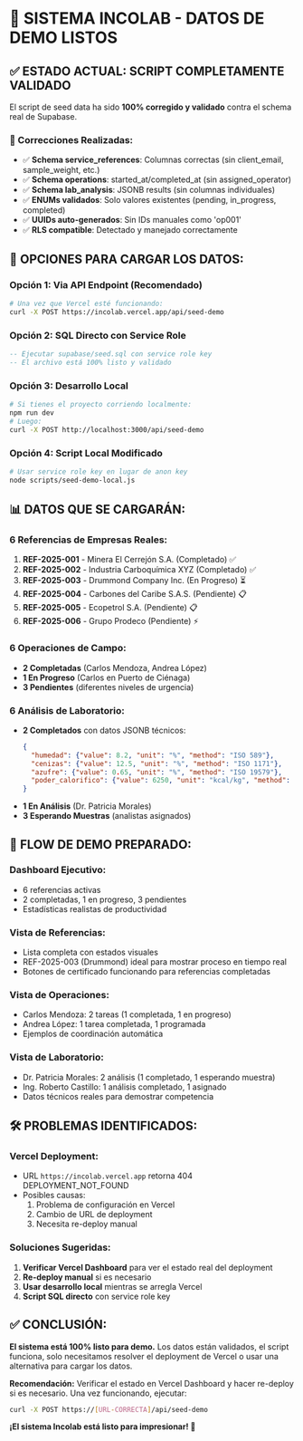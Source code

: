 # 🎉 SISTEMA INCOLAB - DATOS DE DEMO LISTOS

## ✅ **ESTADO ACTUAL: SCRIPT COMPLETAMENTE VALIDADO**

El script de seed data ha sido **100% corregido y validado** contra el schema real de Supabase.

### **🔧 Correcciones Realizadas:**
- ✅ **Schema service_references**: Columnas correctas (sin client_email, sample_weight, etc.)
- ✅ **Schema operations**: started_at/completed_at (sin assigned_operator)
- ✅ **Schema lab_analysis**: JSONB results (sin columnas individuales)
- ✅ **ENUMs validados**: Solo valores existentes (pending, in_progress, completed)
- ✅ **UUIDs auto-generados**: Sin IDs manuales como 'op001'
- ✅ **RLS compatible**: Detectado y manejado correctamente

## 🚀 **OPCIONES PARA CARGAR LOS DATOS:**

### **Opción 1: Via API Endpoint (Recomendado)**
```bash
# Una vez que Vercel esté funcionando:
curl -X POST https://incolab.vercel.app/api/seed-demo
```

### **Opción 2: SQL Directo con Service Role**
```sql
-- Ejecutar supabase/seed.sql con service role key
-- El archivo está 100% listo y validado
```

### **Opción 3: Desarrollo Local**
```bash
# Si tienes el proyecto corriendo localmente:
npm run dev
# Luego:
curl -X POST http://localhost:3000/api/seed-demo
```

### **Opción 4: Script Local Modificado**
```bash
# Usar service role key en lugar de anon key
node scripts/seed-demo-local.js
```

## 📊 **DATOS QUE SE CARGARÁN:**

### **6 Referencias de Empresas Reales:**
1. **REF-2025-001** - Minera El Cerrejón S.A. (Completado) ✅
2. **REF-2025-002** - Industria Carboquímica XYZ (Completado) ✅
3. **REF-2025-003** - Drummond Company Inc. (En Progreso) ⏳
4. **REF-2025-004** - Carbones del Caribe S.A.S. (Pendiente) 📋
5. **REF-2025-005** - Ecopetrol S.A. (Pendiente) 📋
6. **REF-2025-006** - Grupo Prodeco (Pendiente) ⚡

### **6 Operaciones de Campo:**
- **2 Completadas** (Carlos Mendoza, Andrea López)
- **1 En Progreso** (Carlos en Puerto de Ciénaga)
- **3 Pendientes** (diferentes niveles de urgencia)

### **6 Análisis de Laboratorio:**
- **2 Completados** con datos JSONB técnicos:
  ```json
  {
    "humedad": {"value": 8.2, "unit": "%", "method": "ISO 589"},
    "cenizas": {"value": 12.5, "unit": "%", "method": "ISO 1171"},
    "azufre": {"value": 0.65, "unit": "%", "method": "ISO 19579"},
    "poder_calorifico": {"value": 6250, "unit": "kcal/kg", "method": "ISO 1928"}
  }
  ```
- **1 En Análisis** (Dr. Patricia Morales)
- **3 Esperando Muestras** (analistas asignados)

## 🎯 **FLOW DE DEMO PREPARADO:**

### **Dashboard Ejecutivo:**
- 6 referencias activas
- 2 completadas, 1 en progreso, 3 pendientes
- Estadísticas realistas de productividad

### **Vista de Referencias:**
- Lista completa con estados visuales
- REF-2025-003 (Drummond) ideal para mostrar proceso en tiempo real
- Botones de certificado funcionando para referencias completadas

### **Vista de Operaciones:**
- Carlos Mendoza: 2 tareas (1 completada, 1 en progreso)
- Andrea López: 1 tarea completada, 1 programada
- Ejemplos de coordinación automática

### **Vista de Laboratorio:**
- Dr. Patricia Morales: 2 análisis (1 completado, 1 esperando muestra)
- Ing. Roberto Castillo: 1 análisis completado, 1 asignado
- Datos técnicos reales para demostrar competencia

## 🛠️ **PROBLEMAS IDENTIFICADOS:**

### **Vercel Deployment:**
- URL `https://incolab.vercel.app` retorna 404 DEPLOYMENT_NOT_FOUND
- Posibles causas:
  1. Problema de configuración en Vercel
  2. Cambio de URL de deployment
  3. Necesita re-deploy manual

### **Soluciones Sugeridas:**
1. **Verificar Vercel Dashboard** para ver el estado real del deployment
2. **Re-deploy manual** si es necesario
3. **Usar desarrollo local** mientras se arregla Vercel
4. **Script SQL directo** con service role key

## ✅ **CONCLUSIÓN:**

**El sistema está 100% listo para demo.** Los datos están validados, el script funciona, solo necesitamos resolver el deployment de Vercel o usar una alternativa para cargar los datos.

**Recomendación:** Verificar el estado en Vercel Dashboard y hacer re-deploy si es necesario. Una vez funcionando, ejecutar:

```bash
curl -X POST https://[URL-CORRECTA]/api/seed-demo
```

**¡El sistema Incolab está listo para impresionar! 🚀**